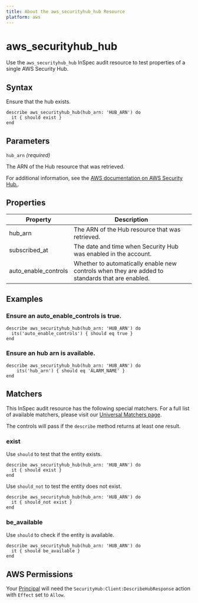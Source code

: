 ```yaml
---
title: About the aws_securityhub_hub Resource
platform: aws
---
```


# aws_securityhub_hub

Use the `aws_securityhub_hub` InSpec audit resource to test properties of a single AWS Security Hub.

## Syntax

Ensure that the hub exists.

    describe aws_securityhub_hub(hub_arn: 'HUB_ARN') do
      it { should exist }
    end

## Parameters

`hub_arn` _(required)_

The ARN of the Hub resource that was retrieved.

For additional information, see the [AWS documentation on AWS Security Hub.](https://docs.aws.amazon.com/AWSCloudFormation/latest/UserGuide/aws-resource-cloudwatch-compositealarm.html).

## Properties

| Property | Description |
| --- | --- |
| hub_arn | The ARN of the Hub resource that was retrieved. |
| subscribed_at | The date and time when Security Hub was enabled in the account. |
| auto_enable_controls |Whether to automatically enable new controls when they are added to standards that are enabled. |


## Examples

### Ensure an auto_enable_controls is true.
    describe aws_securityhub_hub(hub_arn: 'HUB_ARN') do
      its('auto_enable_controls') { should eq true }
    end

### Ensure an hub arn is available.
    describe aws_securityhub_hub(hub_arn: 'HUB_ARN') do
        its('hub_arn') { should eq 'ALARM_NAME' }
    end

## Matchers

This InSpec audit resource has the following special matchers. For a full list of available matchers, please visit our [Universal Matchers page](https://www.inspec.io/docs/reference/matchers/).

The controls will pass if the `describe` method returns at least one result.

### exist

Use `should` to test that the entity exists.

    describe aws_securityhub_hub(hub_arn: 'HUB_ARN') do
      it { should exist }
    end

Use `should_not` to test the entity does not exist.

    describe aws_securityhub_hub(hub_arn: 'HUB_ARN') do
      it { should_not exist }
    end

### be_available

Use `should` to check if the entity is available.

    describe aws_securityhub_hub(hub_arn: 'HUB_ARN') do
      it { should be_available }
    end

## AWS Permissions

Your [Principal](https://docs.aws.amazon.com/IAM/latest/UserGuide/intro-structure.html#intro-structure-principal) will need the `SecurityHub:Client:DescribeHubResponse` action with `Effect` set to `Allow`.